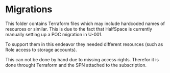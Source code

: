 # Migrations

This folder contains Terraform files which may include hardcoded names of resources or similar.
This is due to the fact that HalfSpace is currently manually setting up a POC migration in U-001.

To support them in this endeavor they needed different resources (such as Role access to storage accounts).

This can not be done by hand due to missing access rights. Therefor it is done throught Terraform and the SPN attached to the subscription.
